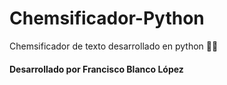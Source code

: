 # Chemsificador-Python
Chemsificador de texto desarrollado en python 🧐🍷
#### Desarrollado por Francisco Blanco López
